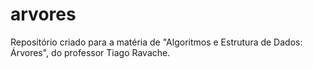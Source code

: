 # arvores
Repositório criado para a matéria de "Algoritmos e Estrutura de Dados: Árvores", do professor Tiago Ravache.
